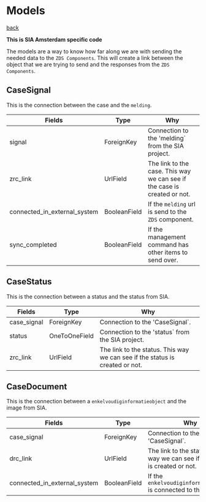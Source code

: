 # Models

[back](./index.md)

**This is SIA Amsterdam specific code**

The models are a way to know how far along we are with sending the needed data to the
`ZDS Components`. This will create a link between the object that we are trying to send and the
responses from the `ZDS Components`.


## CaseSignal
This is the connection between the case and the `melding`.

| Fields                       | Type             | Why |
| ---------------------------- | ---------------- | --- |
| signal                       | ForeignKey       | Connection to the 'melding` from the SIA project. |
| zrc_link                     | UrlField         | The link to the case. This way we can see if the case is created or not. |
| connected_in_external_system | BooleanField     | If the `melding` url is send to the `ZDS` component. |
| sync_completed               | BooleanField     | If the management command has other items to send over. |

## CaseStatus
This is the connection between a status and the status from SIA.

| Fields                       | Type             | Why |
| ---------------------------- | ---------------- | --- |
| case_signal                  | ForeignKey       | Connection to the 'CaseSignal`. |
| status                       | OneToOneField    | Connection to the 'status` from the SIA project. |
| zrc_link                     | UrlField         | The link to the status. This way we can see if the status is created or not. |

## CaseDocument
This is the connection between a `enkelvoudiginformatieobject` and the image from SIA.

| Fields                       | Type             | Why |
| ---------------------------- | ---------------- | --- |
| case_signal                  | ForeignKey       | Connection to the 'CaseSignal`. |
| drc_link                     | UrlField         | The link to the status. This way we can see if the status is created or not. |
| connected_in_external_system | BooleanField     | If the `enkelvoudiginformatieobject` is connected to the case. |
